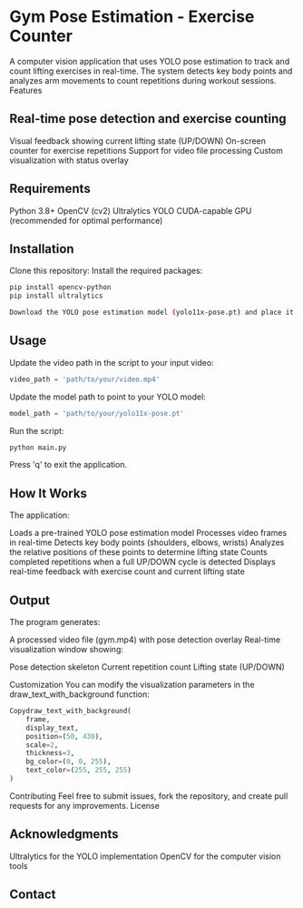# Gym Pose Estimation - Exercise Counter
A computer vision application that uses YOLO pose estimation to track and count lifting exercises in real-time. The system detects key body points and analyzes arm movements to count repetitions during workout sessions.
Features

## Real-time pose detection and exercise counting
Visual feedback showing current lifting state (UP/DOWN)
On-screen counter for exercise repetitions
Support for video file processing
Custom visualization with status overlay

## Requirements

Python 3.8+
OpenCV (cv2)
Ultralytics YOLO
CUDA-capable GPU (recommended for optimal performance)

## Installation

Clone this repository:
Install the required packages:
```bash 
pip install opencv-python
pip install ultralytics

Download the YOLO pose estimation model (yolo11x-pose.pt) and place it in the project directory.
```

## Usage

Update the video path in the script to your input video:
```python
video_path = 'path/to/your/video.mp4'
```
Update the model path to point to your YOLO model:
```python
model_path = 'path/to/your/yolo11x-pose.pt'
```
Run the script:

```bash
python main.py
```
Press 'q' to exit the application.

## How It Works
The application:

Loads a pre-trained YOLO pose estimation model
Processes video frames in real-time
Detects key body points (shoulders, elbows, wrists)
Analyzes the relative positions of these points to determine lifting state
Counts completed repetitions when a full UP/DOWN cycle is detected
Displays real-time feedback with exercise count and current lifting state

## Output
The program generates:

A processed video file (gym.mp4) with pose detection overlay
Real-time visualization window showing:

Pose detection skeleton
Current repetition count
Lifting state (UP/DOWN)



Customization
You can modify the visualization parameters in the draw_text_with_background function:
```python
Copydraw_text_with_background(
    frame,
    display_text,
    position=(50, 430),
    scale=2,
    thickness=3,
    bg_color=(0, 0, 255),
    text_color=(255, 255, 255)
)
```
Contributing
Feel free to submit issues, fork the repository, and create pull requests for any improvements.
License


## Acknowledgments

Ultralytics for the YOLO implementation
OpenCV for the computer vision tools

## Contact

